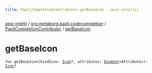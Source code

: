 ```yaml
---
title: PapljCompletionContributor.getBaseIcon - aesi-intellij
---
```


[aesi-intellij](../../index.html) / [org.metaborg.paplj.codecompletion](../index.html) / [PapljCompletionContributor](index.html) / [getBaseIcon](.)

# getBaseIcon

`fun getBaseIcon(kindIcon: `[`Icon`](http://docs.oracle.com/javase/6/docs/api/javax/swing/Icon.html)`?, attributes: `[`EnumSet`](http://docs.oracle.com/javase/6/docs/api/java/util/EnumSet.html)`<Attribute>): `[`Icon`](http://docs.oracle.com/javase/6/docs/api/javax/swing/Icon.html)`?`